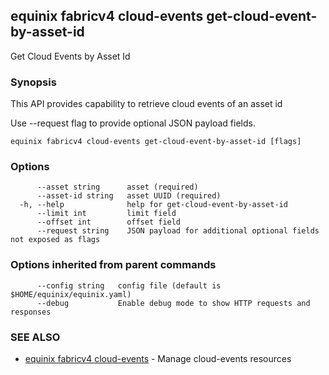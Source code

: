 ## equinix fabricv4 cloud-events get-cloud-event-by-asset-id

Get Cloud Events by Asset Id

### Synopsis

This API provides capability to retrieve cloud events of an asset id

Use --request flag to provide optional JSON payload fields.

```
equinix fabricv4 cloud-events get-cloud-event-by-asset-id [flags]
```

### Options

```
      --asset string      asset (required)
      --asset-id string   asset UUID (required)
  -h, --help              help for get-cloud-event-by-asset-id
      --limit int         limit field
      --offset int        offset field
      --request string    JSON payload for additional optional fields not exposed as flags
```

### Options inherited from parent commands

```
      --config string   config file (default is $HOME/equinix/equinix.yaml)
      --debug           Enable debug mode to show HTTP requests and responses
```

### SEE ALSO

* [equinix fabricv4 cloud-events](equinix_fabricv4_cloud-events.md)	 - Manage cloud-events resources

